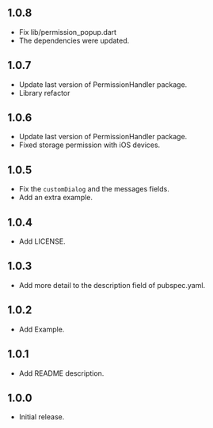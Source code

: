 ## 1.0.8

* Fix lib/permission_popup.dart
* The dependencies were updated.

## 1.0.7

* Update last version of PermissionHandler package.
* Library refactor

## 1.0.6

* Update last version of PermissionHandler package.
* Fixed storage permission with iOS devices.

## 1.0.5

* Fix the `customDialog` and the messages fields.
* Add an extra example.

## 1.0.4

* Add LICENSE.

## 1.0.3

* Add more detail to the description field of pubspec.yaml.

## 1.0.2

* Add Example.

## 1.0.1

* Add README description.

## 1.0.0

* Initial release.
